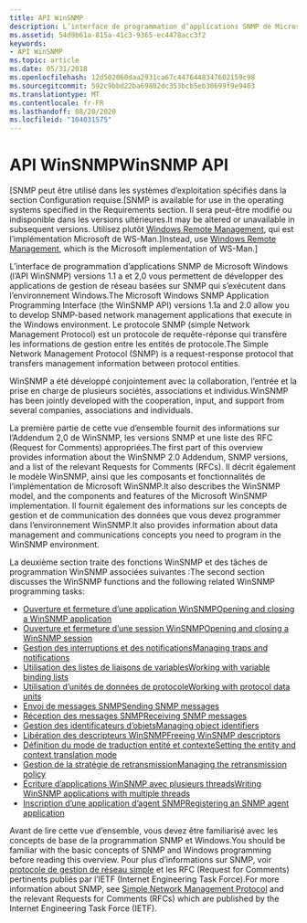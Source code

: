 ```yaml
---
title: API WinSNMP
description: L’interface de programmation d’applications SNMP de Microsoft Windows (l’API WinSNMP) versions 1.1 a et 2,0 vous permettent de développer des applications de gestion de réseau basées sur SNMP qui s’exécutent dans l’environnement Windows.
ms.assetid: 54d9b61a-815a-41c3-9365-ec4478acc3f2
keywords:
- API WinSNMP
ms.topic: article
ms.date: 05/31/2018
ms.openlocfilehash: 12d502060daa2931ca67c4476448347602159c98
ms.sourcegitcommit: 592c9bbd22ba69802dc353bcb5eb30699f9e9403
ms.translationtype: MT
ms.contentlocale: fr-FR
ms.lasthandoff: 08/20/2020
ms.locfileid: "104031575"
---
```

# <a name="winsnmp-api"></a><span data-ttu-id="f43a1-104">API WinSNMP</span><span class="sxs-lookup"><span data-stu-id="f43a1-104">WinSNMP API</span></span>

<span data-ttu-id="f43a1-105">\[SNMP peut être utilisé dans les systèmes d’exploitation spécifiés dans la section Configuration requise.</span><span class="sxs-lookup"><span data-stu-id="f43a1-105">\[SNMP is available for use in the operating systems specified in the Requirements section.</span></span> <span data-ttu-id="f43a1-106">Il sera peut-être modifié ou indisponible dans les versions ultérieures.</span><span class="sxs-lookup"><span data-stu-id="f43a1-106">It may be altered or unavailable in subsequent versions.</span></span> <span data-ttu-id="f43a1-107">Utilisez plutôt [Windows Remote Management](/windows/desktop/WinRM/portal), qui est l’implémentation Microsoft de WS-Man.\]</span><span class="sxs-lookup"><span data-stu-id="f43a1-107">Instead, use [Windows Remote Management](/windows/desktop/WinRM/portal), which is the Microsoft implementation of WS-Man.\]</span></span>

<span data-ttu-id="f43a1-108">L’interface de programmation d’applications SNMP de Microsoft Windows (l’API WinSNMP) versions 1.1 a et 2,0 vous permettent de développer des applications de gestion de réseau basées sur SNMP qui s’exécutent dans l’environnement Windows.</span><span class="sxs-lookup"><span data-stu-id="f43a1-108">The Microsoft Windows SNMP Application Programming Interface (the WinSNMP API) versions 1.1a and 2.0 allow you to develop SNMP-based network management applications that execute in the Windows environment.</span></span> <span data-ttu-id="f43a1-109">Le protocole SNMP (simple Network Management Protocol) est un protocole de requête-réponse qui transfère les informations de gestion entre les entités de protocole.</span><span class="sxs-lookup"><span data-stu-id="f43a1-109">The Simple Network Management Protocol (SNMP) is a request-response protocol that transfers management information between protocol entities.</span></span>

<span data-ttu-id="f43a1-110">WinSNMP a été développé conjointement avec la collaboration, l’entrée et la prise en charge de plusieurs sociétés, associations et individus.</span><span class="sxs-lookup"><span data-stu-id="f43a1-110">WinSNMP has been jointly developed with the cooperation, input, and support from several companies, associations and individuals.</span></span>

<span data-ttu-id="f43a1-111">La première partie de cette vue d’ensemble fournit des informations sur l’Addendum 2,0 de WinSNMP, les versions SNMP et une liste des RFC (Request for Comments) appropriées.</span><span class="sxs-lookup"><span data-stu-id="f43a1-111">The first part of this overview provides information about the WinSNMP 2.0 Addendum, SNMP versions, and a list of the relevant Requests for Comments (RFCs).</span></span> <span data-ttu-id="f43a1-112">Il décrit également le modèle WinSNMP, ainsi que les composants et fonctionnalités de l’implémentation de Microsoft WinSNMP.</span><span class="sxs-lookup"><span data-stu-id="f43a1-112">It also describes the WinSNMP model, and the components and features of the Microsoft WinSNMP implementation.</span></span> <span data-ttu-id="f43a1-113">Il fournit également des informations sur les concepts de gestion et de communication des données que vous devez programmer dans l’environnement WinSNMP.</span><span class="sxs-lookup"><span data-stu-id="f43a1-113">It also provides information about data management and communications concepts you need to program in the WinSNMP environment.</span></span>

<span data-ttu-id="f43a1-114">La deuxième section traite des fonctions WinSNMP et des tâches de programmation WinSNMP associées suivantes :</span><span class="sxs-lookup"><span data-stu-id="f43a1-114">The second section discusses the WinSNMP functions and the following related WinSNMP programming tasks:</span></span>

-   [<span data-ttu-id="f43a1-115">Ouverture et fermeture d’une application WinSNMP</span><span class="sxs-lookup"><span data-stu-id="f43a1-115">Opening and closing a WinSNMP application</span></span>](opening-and-closing-a-winsnmp-application.md)
-   [<span data-ttu-id="f43a1-116">Ouverture et fermeture d’une session WinSNMP</span><span class="sxs-lookup"><span data-stu-id="f43a1-116">Opening and closing a WinSNMP session</span></span>](opening-and-closing-a-winsnmp-session.md)
-   [<span data-ttu-id="f43a1-117">Gestion des interruptions et des notifications</span><span class="sxs-lookup"><span data-stu-id="f43a1-117">Managing traps and notifications</span></span>](managing-traps-and-notifications.md)
-   [<span data-ttu-id="f43a1-118">Utilisation des listes de liaisons de variables</span><span class="sxs-lookup"><span data-stu-id="f43a1-118">Working with variable binding lists</span></span>](working-with-variable-binding-lists.md)
-   [<span data-ttu-id="f43a1-119">Utilisation d’unités de données de protocole</span><span class="sxs-lookup"><span data-stu-id="f43a1-119">Working with protocol data units</span></span>](working-with-protocol-data-units.md)
-   [<span data-ttu-id="f43a1-120">Envoi de messages SNMP</span><span class="sxs-lookup"><span data-stu-id="f43a1-120">Sending SNMP messages</span></span>](sending-snmp-messages.md)
-   [<span data-ttu-id="f43a1-121">Réception des messages SNMP</span><span class="sxs-lookup"><span data-stu-id="f43a1-121">Receiving SNMP messages</span></span>](receiving-snmp-messages.md)
-   [<span data-ttu-id="f43a1-122">Gestion des identificateurs d’objets</span><span class="sxs-lookup"><span data-stu-id="f43a1-122">Managing object identifiers</span></span>](managing-object-identifiers.md)
-   [<span data-ttu-id="f43a1-123">Libération des descripteurs WinSNMP</span><span class="sxs-lookup"><span data-stu-id="f43a1-123">Freeing WinSNMP descriptors</span></span>](freeing-winsnmp-descriptors.md)
-   [<span data-ttu-id="f43a1-124">Définition du mode de traduction entité et contexte</span><span class="sxs-lookup"><span data-stu-id="f43a1-124">Setting the entity and context translation mode</span></span>](setting-the-entity-and-context-translation-mode.md)
-   [<span data-ttu-id="f43a1-125">Gestion de la stratégie de retransmission</span><span class="sxs-lookup"><span data-stu-id="f43a1-125">Managing the retransmission policy</span></span>](managing-the-retransmission-policy.md)
-   [<span data-ttu-id="f43a1-126">Écriture d’applications WinSNMP avec plusieurs threads</span><span class="sxs-lookup"><span data-stu-id="f43a1-126">Writing WinSNMP applications with multiple threads</span></span>](writing-winsnmp-applications-with-multiple-threads.md)
-   [<span data-ttu-id="f43a1-127">Inscription d’une application d’agent SNMP</span><span class="sxs-lookup"><span data-stu-id="f43a1-127">Registering an SNMP agent application</span></span>](registering-an-snmp-agent-application.md)

<span data-ttu-id="f43a1-128">Avant de lire cette vue d’ensemble, vous devez être familiarisé avec les concepts de base de la programmation SNMP et Windows.</span><span class="sxs-lookup"><span data-stu-id="f43a1-128">You should be familiar with the basic concepts of SNMP and Windows programming before reading this overview.</span></span> <span data-ttu-id="f43a1-129">Pour plus d’informations sur SNMP, voir [protocole de gestion de réseau simple](simple-network-management-protocol-snmp-.md) et les RFC (Request for Comments) pertinents publiés par l’IETF (Internet Engineering Task Force).</span><span class="sxs-lookup"><span data-stu-id="f43a1-129">For more information about SNMP, see [Simple Network Management Protocol](simple-network-management-protocol-snmp-.md) and the relevant Requests for Comments (RFCs) which are published by the Internet Engineering Task Force (IETF).</span></span>

 

 